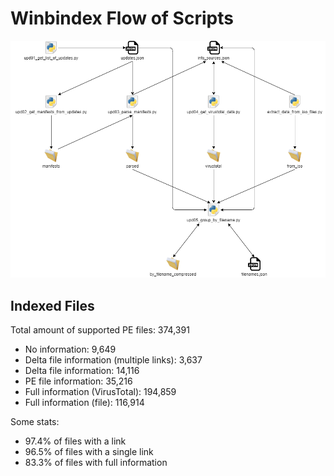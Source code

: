 # Winbindex Flow of Scripts

![winbindex-scripts-flow.png](winbindex-scripts-flow.png)

## Indexed Files

<!--FileStats-->
Total amount of supported PE files: 374,391

* No information: 9,649
* Delta file information (multiple links): 3,637
* Delta file information: 14,116
* PE file information: 35,216
* Full information (VirusTotal): 194,859
* Full information (file): 116,914

Some stats:

* 97.4% of files with a link
* 96.5% of files with a single link
* 83.3% of files with full information
<!--/FileStats-->
